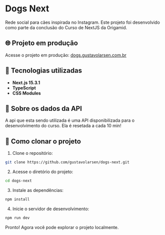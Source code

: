 # Dogs Next

Rede social para cães inspirada no Instagram. Este projeto foi desenvolvido como parte da conclusão do Curso de NextJS da Origamid.

## 🌐 Projeto em produção

Acesse o projeto em produção: [dogs.gustavolarsen.com.br](https://dogs.gustavolarsen.com.br)

## 🚀 Tecnologias utilizadas

- **Next.js 15.3.1**
- **TypeScript**
- **CSS Modules**

## 📄 Sobre os dados da API

A api que esta sendo utilizada é uma API disponibilizada para o desenvolvimento do curso. Ela é resetada a cada 10 min!

## 📂 Como clonar o projeto

1. Clone o repositório:

```bash
git clone https://github.com/gustavolarsen/dogs-next.git
```

2. Acesse o diretório do projeto:

```bash
cd dogs-next
```

3. Instale as dependências:

```bash
npm install
```

4. Inicie o servidor de desenvolvimento:

```bash
npm run dev
```

Pronto! Agora você pode explorar o projeto localmente.
